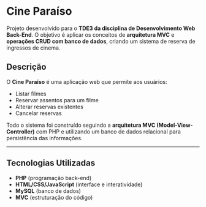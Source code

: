 # Cine Paraíso

Projeto desenvolvido para o **TDE3 da disciplina de Desenvolvimento Web Back-End**. O objetivo é aplicar os conceitos de **arquitetura MVC** e **operações CRUD com banco de dados**, criando um sistema de reserva de ingressos de cinema.

## Descrição

O **Cine Paraíso** é uma aplicação web que permite aos usuários:
- Listar filmes
- Reservar assentos para um filme
- Alterar reservas existentes
- Cancelar reservas

Todo o sistema foi construído seguindo a **arquitetura MVC (Model-View-Controller)** com PHP e utilizando um banco de dados relacional para persistência das informações.

---

## Tecnologias Utilizadas

- **PHP** (programação back-end)
- **HTML/CSS/JavaScript** (interface e interatividade)
- **MySQL** (banco de dados)
- **MVC** (estruturação do código)

